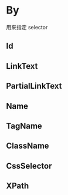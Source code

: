 # By

用來指定 selector

## Id
## LinkText
## PartialLinkText
## Name
## TagName
## ClassName
## CssSelector
## XPath

